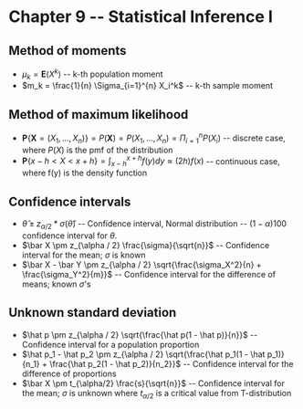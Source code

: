 # Chapter 9 -- Statistical Inference I

## Method of moments
* $\mu_k = \textbf{E}(X^k)$ -- k-th population moment
* $m_k = \frac{1}{n} \Sigma_{i=1}^{n} X_i^k$ -- k-th sample moment

## Method of maximum likelihood
* $\textbf{P}\{\textbf{X} = (X_1, \ldots, X_n)\} = P(\textbf{X}) = P(X_1, \ldots, X_n) = \Pi_{i = 1}^{n} P(X_i)$ -- discrete case, where $P(X)$ is the pmf of the distribution
* $\textbf{P}\{x - h < X < x + h\} = \int_{x - h}^{x + h} f(y)dy \approx (2h)f(x)$ -- continuous case, where f(y) is the density function

## Confidence intervals
* $\hat \theta \pm z_{\alpha / 2} * \sigma(\hat \theta)$ -- Confidence interval, Normal distribution -- $(1 - \alpha)100%$ confidence interval for $\theta$.
* $\bar X \pm z_{\alpha / 2} \frac{\sigma}{\sqrt{n}}$ -- Confidence interval for the mean; $\sigma$ is known
* $\bar X - \bar Y \pm z_{\alpha / 2} \sqrt{\frac{\sigma_X^2}{n} + \frac{\sigma_Y^2}{m}}$ -- Confidence interval for the difference of means; known $\sigma$'s

## Unknown standard deviation
* $\hat p \pm z_{\alpha / 2} \sqrt{\frac{\hat p(1 - \hat p)}{n}}$ -- Confidence interval for a population proportion
* $\hat p_1 - \hat p_2 \pm z_{\alpha / 2} \sqrt{\frac{\hat p_1(1 - \hat p_1)}{n_1} + \frac{\hat p_2(1 - \hat p_2)}{n_2}}$ -- Confidence interval for the difference of proportions
* $\bar X \pm t_{\alpha/2} \frac{s}{\sqrt{n}}$ -- Confidence interval for the mean; $\sigma$ is unknown where $t_{\alpha / 2}$ is a critical value from T-distribution

